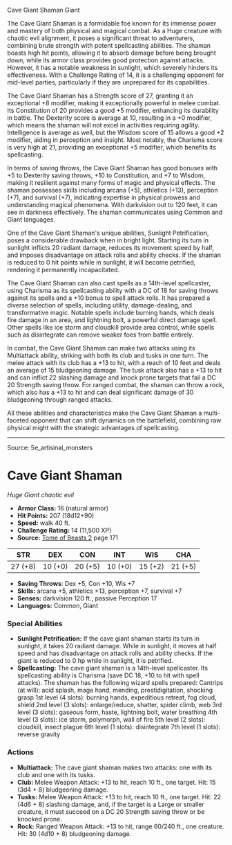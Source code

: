 <MonsterName/>Cave Giant Shaman</MonsterName>
<CreatureType/>Giant</CreatureType>

<summary>The Cave Giant Shaman is a formidable foe known for its immense power and mastery of both physical and magical combat. As a Huge creature with chaotic evil alignment, it poses a significant threat to adventurers, combining brute strength with potent spellcasting abilities. The shaman boasts high hit points, allowing it to absorb damage before being brought down, while its armor class provides good protection against attacks. However, it has a notable weakness in sunlight, which severely hinders its effectiveness. With a Challenge Rating of 14, it is a challenging opponent for mid-level parties, particularly if they are unprepared for its capabilities.</summary>

<detail>

The Cave Giant Shaman has a Strength score of 27, granting it an exceptional +8 modifier, making it exceptionally powerful in melee combat. Its Constitution of 20 provides a good +5 modifier, enhancing its durability in battle. The Dexterity score is average at 10, resulting in a +0 modifier, which means the shaman will not excel in activities requiring agility. Intelligence is average as well, but the Wisdom score of 15 allows a good +2 modifier, aiding in perception and insight. Most notably, the Charisma score is very high at 21, providing an exceptional +5 modifier, which benefits its spellcasting.

In terms of saving throws, the Cave Giant Shaman has good bonuses with +5 to Dexterity saving throws, +10 to Constitution, and +7 to Wisdom, making it resilient against many forms of magic and physical effects. The shaman possesses skills including arcana (+5), athletics (+13), perception (+7), and survival (+7), indicating expertise in physical prowess and understanding magical phenomena. With darkvision out to 120 feet, it can see in darkness effectively. The shaman communicates using Common and Giant languages.

One of the Cave Giant Shaman's unique abilities, Sunlight Petrification, poses a considerable drawback when in bright light. Starting its turn in sunlight inflicts 20 radiant damage, reduces its movement speed by half, and imposes disadvantage on attack rolls and ability checks. If the shaman is reduced to 0 hit points while in sunlight, it will become petrified, rendering it permanently incapacitated.

The Cave Giant Shaman can also cast spells as a 14th-level spellcaster, using Charisma as its spellcasting ability with a DC of 18 for saving throws against its spells and a +10 bonus to spell attack rolls. It has prepared a diverse selection of spells, including utility, damage-dealing, and transformative magic. Notable spells include burning hands, which deals fire damage in an area, and lightning bolt, a powerful direct damage spell. Other spells like ice storm and cloudkill provide area control, while spells such as disintegrate can remove weaker foes from battle entirely. 

In combat, the Cave Giant Shaman can make two attacks using its Multiattack ability, striking with both its club and tusks in one turn. The melee attack with its club has a +13 to hit, with a reach of 10 feet and deals an average of 15 bludgeoning damage. The tusk attack also has a +13 to hit and can inflict 22 slashing damage and knock prone targets that fail a DC 20 Strength saving throw. For ranged combat, the shaman can throw a rock, which also has a +13 to hit and can deal significant damage of 30 bludgeoning through ranged attacks.

All these abilities and characteristics make the Cave Giant Shaman a multi-faceted opponent that can shift dynamics on the battlefield, combining raw physical might with the strategic advantages of spellcasting.</detail>



---

Source: 5e_artisinal_monsters

# Cave Giant Shaman

*Huge* *Giant* *chaotic evil*

- **Armor Class:** 16 (natural armor)
- **Hit Points:** 207 (18d12+90)
- **Speed:** walk 40 ft.
- **Challenge Rating:** 14 (11,500 XP)
- **Source:** [Tome of Beasts 2](https://koboldpress.com/kpstore/product/tome-of-beasts-2-for-5th-edition) page 171

| STR | DEX | CON | INT | WIS | CHA |
| --- | --- | --- | --- | --- | --- |
| 27 (+8) | 10 (+0) | 20 (+5) | 10 (+0) | 15 (+2) | 21 (+5) |

- **Saving Throws**: Dex +5, Con +10, Wis +7
- **Skills:** arcana +5, athletics +13, perception +7, survival +7
- **Senses:** darkvision 120 ft., passive Perception 17
- **Languages:** Common, Giant

### Special Abilities

- **Sunlight Petrification:** If the cave giant shaman starts its turn in sunlight, it takes 20 radiant damage. While in sunlight, it moves at half speed and has disadvantage on attack rolls and ability checks. If the giant is reduced to 0 hp while in sunlight, it is petrified.
- **Spellcasting:** The cave giant shaman is a 14th-level spellcaster. Its spellcasting ability is Charisma (save DC 18, +10 to hit with spell attacks). The shaman has the following wizard spells prepared:
Cantrips (at will): acid splash, mage hand, mending, prestidigitation, shocking grasp
1st level (4 slots): burning hands, expeditious retreat, fog cloud, shield
2nd level (3 slots): enlarge/reduce, shatter, spider climb, web
3rd level (3 slots): gaseous form, haste, lightning bolt, water breathing
4th level (3 slots): ice storm, polymorph, wall of fire
5th level (2 slots): cloudkill, insect plague
6th level (1 slots): disintegrate
7th level (1 slots): reverse gravity

### Actions

- **Multiattack:** The cave giant shaman makes two attacks: one with its club and one with its tusks.
- **Club:** Melee Weapon Attack: +13 to hit, reach 10 ft., one target. Hit: 15 (3d4 + 8) bludgeoning damage.
- **Tusks:** Melee Weapon Attack: +13 to hit, reach 10 ft., one target. Hit: 22 (4d6 + 8) slashing damage, and, if the target is a Large or smaller creature, it must succeed on a DC 20 Strength saving throw or be knocked prone.
- **Rock:** Ranged Weapon Attack: +13 to hit, range 60/240 ft., one creature. Hit: 30 (4d10 + 8) bludgeoning damage.




